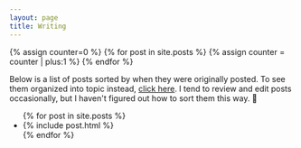 ```yaml
---
layout: page
title: Writing
---
```


{% assign counter=0 %}
{% for post in site.posts %}
  {% assign counter = counter | plus:1 %}
{% endfor %}

Below is a list of posts sorted by when they were originally posted. To see them organized into topic instead, <a href="/tags">click here</a>.
I tend to review and edit posts occasionally, but I haven't figured out how to sort them this way. 🤷‍
<ul>
{% for post in site.posts %}
    <li>
      {% include post.html %}
    </li>
{% endfor %}
</ul>


